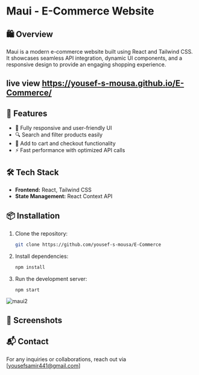 # Maui - E-Commerce Website

## 🛍️ Overview
Maui is a modern e-commerce website built using React and Tailwind CSS. It showcases seamless API integration, dynamic UI components, and a responsive design to provide an engaging shopping experience.


## live view https://yousef-s-mousa.github.io/E-Commerce/


## 🚀 Features
- 🏪 Fully responsive and user-friendly UI
- 🔍 Search and filter products easily
- 🛒 Add to cart and checkout functionality
- ⚡ Fast performance with optimized API calls

## 🛠️ Tech Stack
- **Frontend:** React, Tailwind CSS
- **State Management:** React Context API 

## 📦 Installation
1. Clone the repository:
   ```bash
   git clone https://github.com/yousef-s-mousa/E-Commerce
   ```
2. Install dependencies:
   ```bash
   npm install
   ```
3. Run the development server:
   ```bash
   npm start
   ```
![maui2](https://github.com/user-attachments/assets/91b45446-e4c1-4d53-93b1-a57d969155ca)

## 📸 Screenshots

## 📬 Contact
For any inquiries or collaborations, reach out via [yousefsamir441@gmail.com] 

